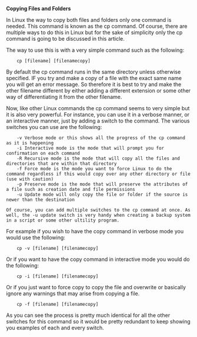<strong>Copying Files and Folders</strong>

In Linux the way to copy both files and folders only one command is needed. This command is known as the cp command. Of course, there are multiple ways to do this in Linux but for the sake of simplicity only the cp command is going to be discussed in this article.

The way to use this is with a very simple command such as the following:
```
    cp [filename] [filenamecopy]
```
By default the cp command runs in the same directory unless otherwise specified. IF you try and make a copy of a file with the exact same name you will get an error message. So therefore it is best to try and make the other filename different by either adding a different extension or some other way of differentiating it from the other filename.

Now, like other Linux commands the cp command seems to very simple but it is also very powerful. For instance, you can use it in a verbose manner, or an interactive manner, just by adding a switch to the command. The various switches you can use are the following:

        -v Verbose mode or this shows all the progress of the cp command as it is happening
        -i Interactive mode is the mode that will prompt you for confirmation on each command
        -R Recursive mode is the mode that will copy all the files and directories that are within that directory
        -f Force mode is the mode you want to force Linux to do the command regardless if this would copy over any other directory or file (use with caution)
        -p Preserve mode is the mode that will preserve the attributes of a file such as creation date and file permissions
        -u Update mode will only copy the file or folder if the source is newer than the destination
    
    Of course, you can add multiple switches to the cp command at once. As well, the -u update switch is very handy when creating a backup system in a script or some other ultility program.

For example if you wish to have the copy command in verbose mode you would use the following:

```
    cp -v [filename] [filenamecopy]
```

Or if you want to have the copy command in interactive mode you would do the following:

```
    cp -i [filename] [filenamecopy]
```
Or if you just want to force copy to copy the file and overwrite or basically ignore any warnings that may arise from copying a file.

```
    cp -f [filename] [filenamecopy]
```

As you can see the process is pretty much identical for all the other switches for this command so it would be pretty redundant to keep showing you examples of each and every switch.